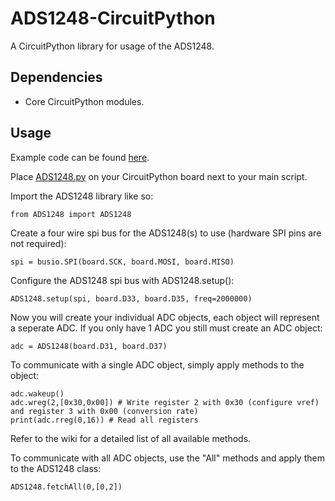 # ADS1248-CircuitPython
 A CircuitPython library for usage of the ADS1248.
 
## Dependencies
- Core CircuitPython modules.

## Usage
Example code can be found [here](https://github.com/AdinAck/ADS1248-CircuitPython/tree/master/examples).

Place [ADS1248.py](https://github.com/AdinAck/ADS1248-CircuitPython/blob/master/ADS1248.py) on your CircuitPython board next to your main script.

Import the ADS1248 library like so:
```
from ADS1248 import ADS1248
```

Create a four wire spi bus for the ADS1248(s) to use (hardware SPI pins are not required):
```
spi = busio.SPI(board.SCK, board.MOSI, board.MISO)
```

Configure the ADS1248 spi bus with ADS1248.setup():
```
ADS1248.setup(spi, board.D33, board.D35, freq=2000000)
```

Now you will create your individual ADC objects, each object will represent a seperate ADC. If you only have 1 ADC you still must create an ADC object:
```
adc = ADS1248(board.D31, board.D37)
```

To communicate with a single ADC object, simply apply methods to the object:
```
adc.wakeup()
adc.wreg(2,[0x30,0x00]) # Write register 2 with 0x30 (configure vref) and register 3 with 0x00 (conversion rate)
print(adc.rreg(0,16)) # Read all registers
```

Refer to the wiki for a detailed list of all available methods.

To communicate with all ADC objects, use the "All" methods and apply them to the ADS1248 class:
```
ADS1248.fetchAll(0,[0,2])
```
